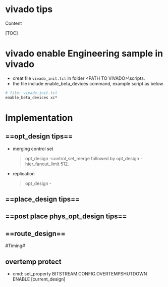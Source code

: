 # vivado tips

Content

[TOC]

# vivado enable Engineering sample in vivado #
  * creat file `vivado_init.tcl` in folder \<PATH TO VIVADO\>\scripts.
  * the file include enable_beta_devices command, example script as below
  ```TCL
  # file: vivado_init.tcl
  enable_beta_devices xc*
  ```
# Implementation # 
## ==opt_design tips== ##
- merging control set
  >opt_design -control_set_merge followed by opt_design -hier_fanout_limit 512.
- replication
  > opt_design -
  
## ==place_design tips== ##

## ==post place phys_opt_design tips== ##

## ==route_design== ##

#Timing#


## overtemp protect ##

* cmd: set_property BITSTREAM.CONFIG.OVERTEMPSHUTDOWN ENABLE [current_design]